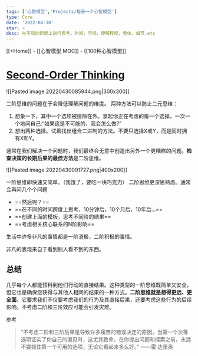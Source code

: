 ```yaml
---
tags: ['心智模型','Projects/每日一个心智模型']
type: Core
date: '2022-04-30'
star: ⭐
desc: 在不同的跨度上进行思考，时间，空间，理解程度，整体，细节,etc
---
```

[[+Home]] - [[心智模型 MOC]] - [[100种心智模型]]


# **[Second-Order Thinking](https://fs.blog/2016/04/second-order-thinking/)**

![[Pasted image 20220430085944.png|300x300]]


二阶思维的问题在于会降低理解问题的维度。
两种方法可以防止二元思维：
1. 想象一下，其中一个选项被排除在外。拿起你正在考虑的每一个选择，一次一个地问自己:“如果这是不可能的，我会怎么做?”
2. 想出两种选择。试着找出组合二进制的方法。不要只选择X或Y，而是同时拥有X和Y。




通常在我们解决一个问题时，我们最终会无意中创造出另外一个更糟糕的问题。**检查决策的长期后果的最佳方法**是二阶思维。

![[Pasted image 20220430091727.png|400x200]]



一阶思维即快速又简单。（我饿了，要吃一块巧克力）
二阶思维更深思熟虑。通常会再问几个个问题
* ==然后呢？==
* ==在不同的时间跨度上思考，10分钟后，10个月后，10年后...==
* ==创建上面的模板，思考不同阶的结果==
* ==考虑相关核心联系的N阶影响==



生活中许多非凡的事情都是一阶消极，二阶积极的事情。

非凡的表现来自于看到别人看不到的东西。


## 总结
几乎每个人都能预料到他们行动的直接结果。这种类型的一阶思维既简单又安全，但它也是确保您获得与其他人相同的结果的一种方式。**二阶思维就是想得更远、更全面**。它要求我们不仅要考虑我们的行为及其直接后果，还要考虑这些行为的后续影响。不考虑二阶和三阶效应可能会引发灾难。


参考
>“不考虑二阶和三阶后果是导致许多痛苦的错误决定的原因，当第一个次等选项证实了你自己的偏见时，这尤其致命。在你提出问题和探索之前，永远不要抓住第一个可用的选项，无论它看起来多么好。”
>——雷·达里奥

